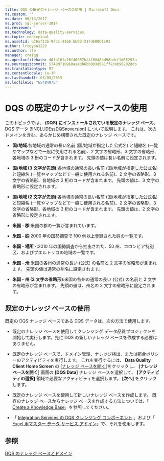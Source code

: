 ```yaml
---
title: DQS の既定のナレッジ ベースの使用 | Microsoft Docs
ms.custom: ''
ms.date: 06/13/2017
ms.prod: sql-server-2014
ms.reviewer: ''
ms.technology: data-quality-services
ms.topic: conceptual
ms.assetid: b36af13b-9fcc-4168-bb92-214d600b1c93
author: lrtoyou1223
ms.author: lle
manager: craigg
ms.openlocfilehash: d0fa10fa26f46857bd4f6848bd98bdcf1d65253a
ms.sourcegitcommit: 5748d710960a1e3b8bb003d561ff7ceb56202ddb
ms.translationtype: MT
ms.contentlocale: ja-JP
ms.lasthandoff: 05/09/2019
ms.locfileid: "65484075"
---
```

# <a name="using-the-dqs-default-knowledge-base"></a>DQS の既定のナレッジ ベースの使用
  このトピックでは、 **(DQS) にインストールされている既定のナレッジ ベース、** DQS データ [!INCLUDE[ssDQSnoversion](../includes/ssdqsnoversion-md.md)] について説明します。 これは、次のドメインを含む、あらかじめ構築された既定のナレッジ ベースです。  
  
-   **国/地域**:各地域の通常の長い名前 (国/地域が指定した公式名) と短縮名 (一覧やマップなどで一般に使用される名前)、2 文字の省略形、3 文字の省略形、各地域の 3 桁のコードが含まれます。  先頭の値は長い名前に設定されます。  
  
-   **国/地域 (3 文字が先頭)**:各地域の通常の長い名前 (国/地域が指定した公式名) と短縮名 (一覧やマップなどで一般に使用される名前)、2 文字の省略形、3 文字の省略形、各地域の 3 桁のコードが含まれます。  先頭の値は、3 文字の省略形に設定されます。  
  
-   **国/地域 (2 文字が先頭)**:各地域の通常の長い名前 (国/地域が指定した公式名) と短縮名 (一覧やマップなどで一般に使用される名前)、2 文字の省略形、3 文字の省略形、各地域の 3 桁のコードが含まれます。  先頭の値は、2 文字の省略形に設定されます。  
  
-   **米国 - 郡**:米国の郡の一覧が含まれています。  
  
-   **米国 - 姓**:2000 年の国勢調査で 100 例以上登録された姓の一覧です。  
  
-   **米国 - 場所 -**:2010 年の国勢調査から抽出された、50 州、コロンビア特別区、およびプエルトリコの地域の一覧です。  
  
-   **米国 - 州**:米国の各州の通常の長い (公式) の名前と 2 文字の省略形が含まれます。 先頭の値は通常の州名に設定されます。  
  
-   **米国 - 州 (2 文字の省略形)**:米国の各州の通常の長い (公式) の名前と 2 文字の省略形が含まれます。 先頭の値は、州名の 2 文字の省略形に設定されます。  
  
## <a name="using-the-default-knowledge-base"></a>既定のナレッジ ベースの使用  
 既定の DQS ナレッジ ベースである DQS データは、次の方法で使用します。  
  
-   既定のナレッジ ベースを使用してクレンジング データ品質プロジェクトを開始して実行します。先に DQS の新しいナレッジ ベースを作成する必要はありません。  
  
-   既定のナレッジ ベースで、ドメイン管理、ナレッジ検出、または照合ポリシーのアクティビティを実行します。 これを実行するには、 **Data Quality Client Home Screen** の [[ナレッジ ベースを開く]](../../2014/data-quality-services/data-quality-client-home-screen.md)をクリックし、 **[ナレッジ ベースを開く]** 画面の **[DQS Data]** ナレッジ ベースを選択して、 **[アクティビティの選択]** 領域で必要なアクティビティを選択します。 **[次へ]** をクリックします。  
  
-   既定のナレッジ ベースを使用して新しいナレッジ ベースを作成します。 既存のナレッジ ベースからナレッジ ベースを作成する方法については、「 [Create a Knowledge Base](../../2014/data-quality-services/create-a-knowledge-base.md)」を参照してください。  
  
-   「 [Integration Services の DQS クレンジング コンポーネント](https://go.microsoft.com/fwlink/?LinkId=238830) 」および「 [Excel 用マスター データ サービス アドイン](../master-data-services/microsoft-excel-add-in/data-quality-matching-in-the-mds-add-in-for-excel.md)」で、それを使用します。  
  
## <a name="see-also"></a>参照  
 [DQS のナレッジ ベースとドメイン](../../2014/data-quality-services/dqs-knowledge-bases-and-domains.md)  
  
  
